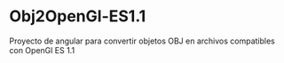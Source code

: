 # Obj2OpenGl-ES1.1
Proyecto de angular para convertir objetos OBJ en archivos compatibles con OpenGl ES 1.1
